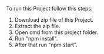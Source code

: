 To run this Project follow this steps:

1. Download zip file of this Project.
2. Extract the zip file.
3. Open cmd from this project folder.
4. Run "npm install".
5. After that run "npm start".
